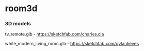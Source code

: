# room3d

### 3D models
tv_remote.glb - https://sketchfab.com/charles.cla

white_modern_living_room.glb - https://sketchfab.com/dylanheyes
